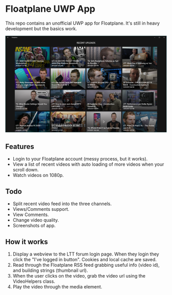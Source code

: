 # Floatplane UWP App

This repo contains an unofficial UWP app for Floatplane. It's still in heavy development but the basics work.

![Screenshot of app](screenshot-floatplane.png)

## Features
- Login to your Floatplane account (messy process, but it works).
- View a list of recent videos with auto loading of more videos when your scroll down.
- Watch videos on 1080p.

## Todo
- Split recent video feed into the three channels.
- Views/Comments support.
- View Comments.
- Change video quality.
- Screenshots of app.

## How it works
1. Display a webview to the LTT forum login page. When they login they click the "I've logged in button". Cookies and local cache are saved.
2. Read through the Floatplane RSS feed grabbing useful info (video id), and building strings (thumbnail url).
3. When the user clicks on the video, grab the video url using the VideoHelpers class. 
4. Play the video through the media element.
